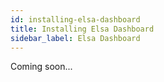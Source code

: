 ```yaml
---
id: installing-elsa-dashboard
title: Installing Elsa Dashboard
sidebar_label: Elsa Dashboard
---
```


Coming soon...